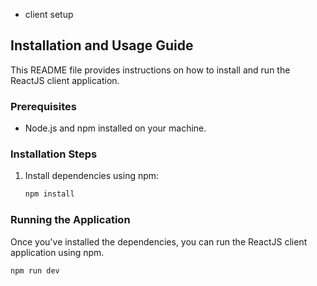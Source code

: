 * client setup

## Installation and Usage Guide

This README file provides instructions on how to install and run the ReactJS client application.

### Prerequisites
- Node.js and npm installed on your machine.

### Installation Steps

1. Install dependencies using npm:
    ```bash
    npm install
    ```

### Running the Application

Once you've installed the dependencies, you can run the ReactJS client application using npm.

```bash
npm run dev
```
